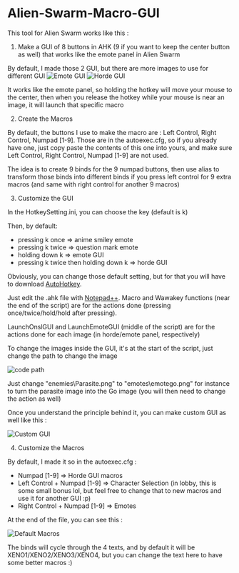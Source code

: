 # Alien-Swarm-Macro-GUI
This tool for Alien Swarm works like this :

1) Make a GUI of 8 buttons in AHK (9 if you want to keep the center button as well) that works like the emote panel in Alien Swarm

By default, I made those 2 GUI, but there are more images to use for different GUI
![Emote GUI](https://i.imgur.com/DEEJIsx.png)
![Horde GUI](https://i.imgur.com/83e5E7p.png)

It works like the emote panel, so holding the hotkey will move your mouse to the center, then when you release the hotkey while your mouse is near an image, it will launch that specific macro

2) Create the Macros

By default, the buttons I use to make the macro are : Left Control, Right Control, Numpad [1-9]. Those are in the autoexec.cfg, so if you already have one, just copy paste the contents of this one into yours, and make sure Left Control, Right Control, Numpad [1-9] are not used.

The idea is to create 9 binds for the 9 numpad buttons, then use alias to transform those binds into different binds if you press left control for 9 extra macros (and same with right control for another 9 macros)

3) Customize the GUI

In the HotkeySetting.ini, you can choose the key (default is k)

Then, by default: 

- pressing k once => anime smiley emote
- pressing k twice => question mark emote
- holding down k => emote GUI
- pressing k twice then holding down k => horde GUI

Obviously, you can change those default setting, but for that you will have to download [AutoHotkey](https://www.autohotkey.com/).

Just edit the .ahk file with [Notepad++](https://notepad-plus-plus.org/downloads/). Macro and Wawakey functions (near the end of the script) are for the actions done (pressing once/twice/hold/hold after pressing).

LaunchOnslGUI and LaunchEmoteGUI (middle of the script) are for the actions done for each image (in horde/emote panel, respectively)

To change the images inside the GUI, it's at the start of the script, just change the path to change the image

![code path](https://i.imgur.com/4jUJnDy.png)

Just change "enemies\Parasite.png" to "emotes\emotego.png" for instance to turn the parasite image into the Go image (you will then need to change the action as well)

Once you understand the principle behind it, you can make custom GUI as well like this :

![Custom GUI](https://i.imgur.com/1bzQS5a.png)

4) Customize the Macros

By default, I made it so in the autoexec.cfg :

- Numpad [1-9] => Horde GUI macros
- Left Control + Numpad [1-9] => Character Selection (in lobby, this is some small bonus lol, but feel free to change that to new macros and use it for another GUI :p)
- Right Control + Numpad [1-9] => Emotes

At the end of the file, you can see this :

![Default Macros](https://i.imgur.com/4riteqc.png)

The binds will cycle through the 4 texts, and by default it will be XENO1/XENO2/XENO3/XENO4, but you can change the text here to have some better macros :)
